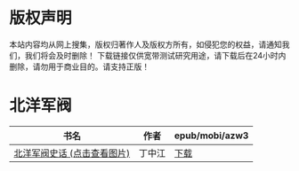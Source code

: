 # 版权声明

本站内容均从网上搜集，版权归著作人及版权方所有，如侵犯您的权益，请通知我们，我们将会及时删除！ 下载链接仅供宽带测试研究用途，请下载后在24小时内删除，请勿用于商业目的。请支持正版！

# 北洋军阀

| 书名 | 作者 | epub/mobi/azw3 |
| --- | --- | --- |
| [北洋军阀史话 (点击查看图片)](https://www.dushupai.com/attachment/2024/06/01/943a6588d4428c86.jpg) | 丁中江 | [下载](https://url89.ctfile.com/f/31084289-1357006738-a84f44?p=8866) |
